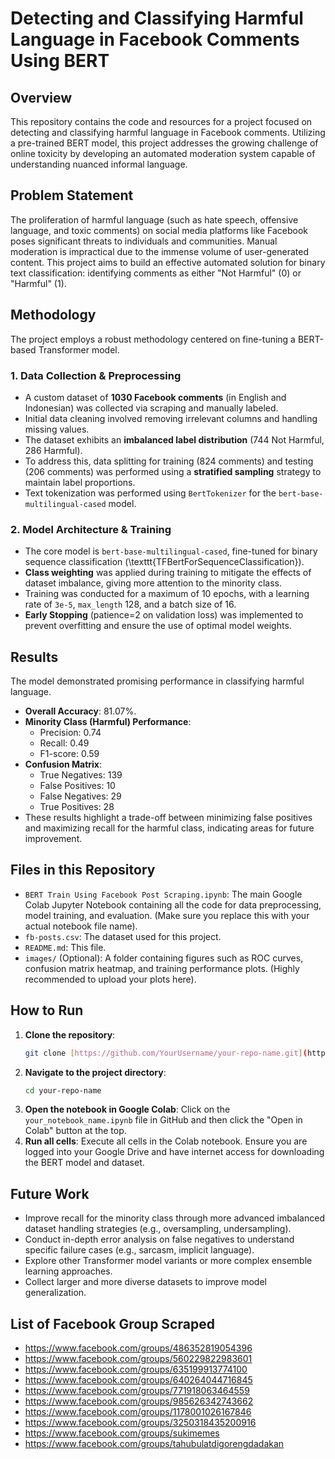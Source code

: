 # Detecting and Classifying Harmful Language in Facebook Comments Using BERT

## Overview
This repository contains the code and resources for a project focused on detecting and classifying harmful language in Facebook comments. Utilizing a pre-trained BERT model, this project addresses the growing challenge of online toxicity by developing an automated moderation system capable of understanding nuanced informal language.

## Problem Statement
The proliferation of harmful language (such as hate speech, offensive language, and toxic comments) on social media platforms like Facebook poses significant threats to individuals and communities. Manual moderation is impractical due to the immense volume of user-generated content. This project aims to build an effective automated solution for binary text classification: identifying comments as either "Not Harmful" (0) or "Harmful" (1).

## Methodology
The project employs a robust methodology centered on fine-tuning a BERT-based Transformer model.

### 1. Data Collection & Preprocessing
-   A custom dataset of **1030 Facebook comments** (in English and Indonesian) was collected via scraping and manually labeled.
-   Initial data cleaning involved removing irrelevant columns and handling missing values.
-   The dataset exhibits an **imbalanced label distribution** (744 Not Harmful, 286 Harmful).
-   To address this, data splitting for training (824 comments) and testing (206 comments) was performed using a **stratified sampling** strategy to maintain label proportions.
-   Text tokenization was performed using `BertTokenizer` for the `bert-base-multilingual-cased` model.

### 2. Model Architecture & Training
-   The core model is `bert-base-multilingual-cased`, fine-tuned for binary sequence classification (\texttt{TFBertForSequenceClassification}).
-   **Class weighting** was applied during training to mitigate the effects of dataset imbalance, giving more attention to the minority class.
-   Training was conducted for a maximum of 10 epochs, with a learning rate of `3e-5`, `max_length` 128, and a batch size of 16.
-   **Early Stopping** (patience=2 on validation loss) was implemented to prevent overfitting and ensure the use of optimal model weights.

## Results
The model demonstrated promising performance in classifying harmful language.

-   **Overall Accuracy**: 81.07%.
-   **Minority Class (Harmful) Performance**:
    -   Precision: 0.74
    -   Recall: 0.49
    -   F1-score: 0.59
-   **Confusion Matrix**:
    -   True Negatives: 139
    -   False Positives: 10
    -   False Negatives: 29
    -   True Positives: 28
-   These results highlight a trade-off between minimizing false positives and maximizing recall for the harmful class, indicating areas for future improvement.

## Files in this Repository
-   `BERT Train Using Facebook Post Scraping.ipynb`: The main Google Colab Jupyter Notebook containing all the code for data preprocessing, model training, and evaluation. (Make sure you replace this with your actual notebook file name).
-   `fb-posts.csv`: The dataset used for this project.
-   `README.md`: This file.
-   `images/` (Optional): A folder containing figures such as ROC curves, confusion matrix heatmap, and training performance plots. (Highly recommended to upload your plots here).

## How to Run
1.  **Clone the repository**:
    ```bash
    git clone [https://github.com/YourUsername/your-repo-name.git](https://github.com/YourUsername/your-repo-name.git)
    ```
2.  **Navigate to the project directory**:
    ```bash
    cd your-repo-name
    ```
3.  **Open the notebook in Google Colab**: Click on the `your_notebook_name.ipynb` file in GitHub and then click the "Open in Colab" button at the top.
4.  **Run all cells**: Execute all cells in the Colab notebook. Ensure you are logged into your Google Drive and have internet access for downloading the BERT model and dataset.

## Future Work
-   Improve recall for the minority class through more advanced imbalanced dataset handling strategies (e.g., oversampling, undersampling).
-   Conduct in-depth error analysis on false negatives to understand specific failure cases (e.g., sarcasm, implicit language).
-   Explore other Transformer model variants or more complex ensemble learning approaches.
-   Collect larger and more diverse datasets to improve model generalization.

## List of Facebook Group Scraped
- https://www.facebook.com/groups/486352819054396
- https://www.facebook.com/groups/560229822983601
- https://www.facebook.com/groups/635199913774100
- https://www.facebook.com/groups/640264044716845
- https://www.facebook.com/groups/771918063464559
- https://www.facebook.com/groups/985626342743662
- https://www.facebook.com/groups/1178001026167846
- https://www.facebook.com/groups/3250318435200916
- https://www.facebook.com/groups/sukimemes
- https://www.facebook.com/groups/tahubulatdigorengdadakan
